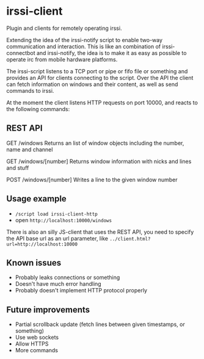 irssi-client
============

Plugin and clients for remotely operating irssi.

Extending the idea of the irssi-notify script to enable two-way communication and interaction. This is like an combination of irssi-connectbot and irssi-notify, the idea is to make it as easy as possible to operate irc from mobile hardware platforms.

The irssi-script listens to a TCP port or pipe or fifo file or something and provides an API for clients connecting to the script. Over the API the client can fetch information on windows and their content, as well as send commands to irssi.

At the moment the client listens HTTP requests on port 10000, and reacts to the following commands:


REST API
-----------

GET /windows
Returns an list of window objects including the number, name and channel

GET /windows/[number]
Returns window information with nicks and lines and stuff

POST /windows/[number]
Writes a line to the given window number


Usage example
-------------
* `/script load irssi-client-http`
* open `http://localhost:10000/windows`

There is also an silly JS-client that uses the REST API, you need to specify the API base url as an url parameter, like `../client.html?url=http://localhost:10000`


Known issues
------------
* Probably leaks connections or something
* Doesn't have much error handling
* Probably doesn't implement HTTP protocol properly

Future improvements
-------------------
* Partial scrollback update (fetch lines between given timestamps, or something)
* Use web sockets
* Allow HTTPS
* More commands
